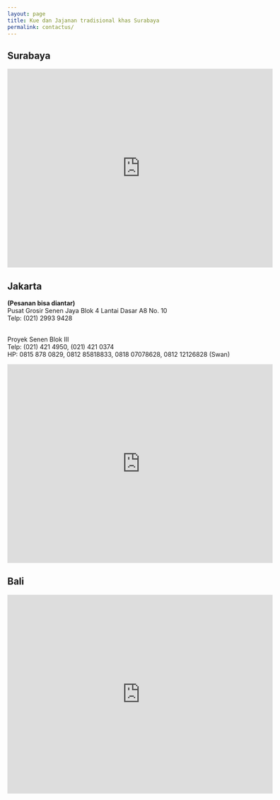```yaml
---
layout: page
title: Kue dan Jajanan tradisional khas Surabaya
permalink: contactus/
---
```


## Surabaya

<iframe src="https://www.google.com/maps/embed?pb=!1m18!1m12!1m3!1d3957.905749991996!2d112.73591631409391!3d-7.2515669947654855!2m3!1f0!2f0!3f0!3m2!1i1024!2i768!4f13.1!3m3!1m2!1s0x2dd7f941f1ac7feb%3A0xd4fcdc2737f110eb!2sBikang+cake+Peneleh!5e0!3m2!1sen!2s!4v1504519296100" width="600" height="450" frameborder="0" style="border:0" allowfullscreen></iframe>

## Jakarta
<strong>(Pesanan bisa diantar)</strong>
<br/>Pusat Grosir Senen Jaya Blok 4 Lantai Dasar A8 No. 10
<br/>Telp: (021) 2993 9428

<br/>Proyek Senen Blok III
<br/>Telp: (021) 421 4950, (021) 421 0374
<br/>HP: 0815 878 0829, 0812 85818833, 0818 07078628, 0812 12126828 (Swan)
<br/>

<iframe src="https://www.google.com/maps/embed?pb=!1m18!1m12!1m3!1d3966.664080066394!2d106.84088471476886!3d-6.175705695528928!2m3!1f0!2f0!3f0!3m2!1i1024!2i768!4f13.1!3m3!1m2!1s0x0%3A0x192a0c035f8a9d86!2sBikang+Peneleh+Senen!5e0!3m2!1sen!2s!4v1504519029275" width="600" height="450" frameborder="0" style="border:0" allowfullscreen></iframe>

## Bali

<iframe src="https://www.google.com/maps/embed?pb=!1m18!1m12!1m3!1d3944.4057740569!2d115.2198373901206!3d-8.652902127454006!2m3!1f0!2f0!3f0!3m2!1i1024!2i768!4f13.1!3m3!1m2!1s0x2dd2409c39e4c113%3A0xe23f60bf3dae1759!2sBikang+Peneleh!5e0!3m2!1sen!2ssg!4v1519661993897" width="600" height="450" frameborder="0" style="border:0" allowfullscreen></iframe>